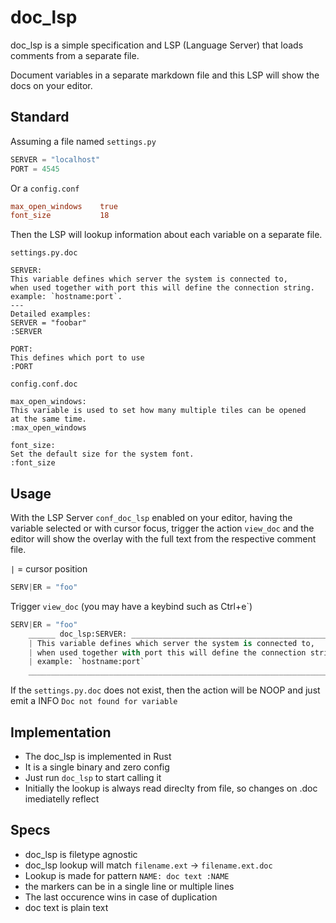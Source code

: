 # doc_lsp

doc_lsp is a simple specification and LSP (Language Server) that loads comments from a separate file.

Document variables in a separate markdown file and this LSP will show the docs on your editor.

## Standard

Assuming a file named `settings.py` 

```py
SERVER = "localhost"
PORT = 4545
```

Or a `config.conf`

```conf
max_open_windows    true
font_size           18
```

Then the LSP will lookup information about each variable on a separate file.

`settings.py.doc`
```plain
SERVER:
This variable defines which server the system is connected to,
when used together with port this will define the connection string.
example: `hostname:port`.
---
Detailed examples:
SERVER = "foobar"
:SERVER

PORT:
This defines which port to use
:PORT
```

`config.conf.doc`
```plain
max_open_windows:
This variable is used to set how many multiple tiles can be opened
at the same time.
:max_open_windows

font_size:
Set the default size for the system font.
:font_size

```

## Usage

With the LSP Server `conf_doc_lsp` enabled on your editor,
having the variable selected or with cursor focus, trigger the action `view_doc` 
and the editor will show the overlay with the full text from the respective comment file.



`|` = cursor position
```py
SERV|ER = "foo"
```
Trigger `view_doc` (you may have a keybind such as Ctrl+e`)

```py
SERV|ER = "foo"
    ______ doc_lsp:SERVER: ___________________________________________________
    | This variable defines which server the system is connected to,         |
    | when used together with port this will define the connection string.   |
    | example: `hostname:port`                                               |
    _________________________________________________________________________
```

If the `settings.py.doc` does not exist, then the action will be NOOP and just emit a INFO `Doc not found for variable`


## Implementation

- The doc_lsp is implemented in Rust
- It is a single binary and zero config
- Just run `doc_lsp` to start calling it
- Initially the lookup is always read direclty from file, so changes on .doc imediatelly reflect

## Specs

- doc_lsp is filetype agnostic
- doc_lsp lookup will match `filename.ext` -> `filename.ext.doc`
- Lookup is made for pattern `NAME: doc text :NAME`
- the markers can be in a single line or multiple lines
- The last occurence wins in case of duplication
- doc text is plain text

 




